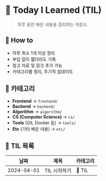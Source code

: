 # 📖 Today I Learned (TIL)

> 하루 동안 배운 내용을 정리하는 저장소.

## 📌 How to
- 하루 최소 1개 이상 정리
- 부담 없이 짧더라도 기록
- 참고 자료 및 링크 추가 가능
- 카테고리별 정리, 주기적 업데이트

## 📂 카테고리
- **Frontend** → `frontend/`
- **Backend** → `backend/`
- **Algorithm** → `algorithm/`
- **CS (Computer Science)** → `cs/`
- **Tools** (Git, Docker 등) → `tools/`
- **Etc** (기타 배운 내용) → `etc/`

## 📝 TIL 목록
| 날짜 | 제목 | 카테고리 |
|------|------|----------|
| 2024-04-01 | TIL 시작하기 | 📌 TIL |
